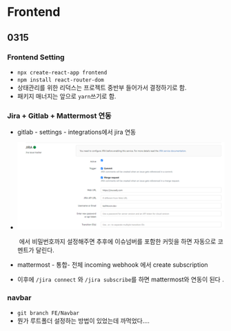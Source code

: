 # Frontend

## 0315

### Frontend Setting

- `npx create-react-app frontend`
- `npm install react-router-dom`
- 상태관리를 위한 리덕스는 프로젝트 중반부 들어가서 결정하기로 함. 
- 패키지 매너지는 앞으로 `yarn`쓰기로 함. 



### Jira + Gitlab + Mattermost 연동

- gitlab - settings - integrations에서 jira 연동

- ![image-20210315142507017](./frontend.assets/image-20210315142507017.png)

  ​	에서 비밀번호까지 설정해주면 추후에 이슈넘버를 포함한 커밋을 하면 자동으로 코멘트가 달린다.

- mattermost - 통합- 전체 incoming webhook 에서 create subscription
- 이후에 `/jira connect` 와 `/jira subscribe`를 하면 mattermost와 연동이 된다 .



### navbar

- `git branch FE/Navbar`
- 뭔가 루트폴더 설정하는 방법이 있었는데 까먹었다....